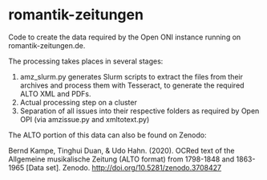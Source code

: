 # romantik-zeitungen
Code to create the data required by the Open ONI instance running on romantik-zeitungen.de.

The processing takes places in several stages:

1. amz_slurm.py generates Slurm scripts to extract the files from their archives and process them with Tesseract, to generate the required ALTO XML and PDFs.
2. Actual processing step on a cluster
3. Separation of all issues into their respective folders as required by Open OPI (via amzissue.py and xmltotext.py)

The ALTO portion of this data can also be found on Zenodo:

Bernd Kampe, Tinghui Duan, & Udo Hahn. 
(2020). OCRed text of the Allgemeine musikalische Zeitung (ALTO format) 
from 1798-1848 and 1863-1965 [Data set]. Zenodo. 
http://doi.org/10.5281/zenodo.3708427
